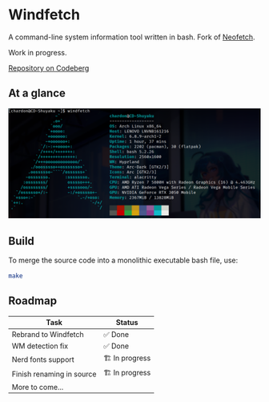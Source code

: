 # Windfetch

A command-line system information tool written in bash. Fork of [Neofetch](https://github.com/dylanaraps/neofetch).

Work in progress.

[Repository on Codeberg](https://codeberg.org/chardon_cs/windfetch)

## At a glance

![Screenshot](./docs/screenshot1.png)

## Build

To merge the source code into a monolithic executable bash file, use:

```bash
make 
```
## Roadmap

| Task                      | Status         |
|---------------------------|----------------|
| Rebrand to Windfetch      | ✅ Done        |
| WM detection fix          | ✅ Done        |
| Nerd fonts support        | 🏗️ In progress |
| Finish renaming in source | 🏗️ In progress |
| More to come...           |                |

